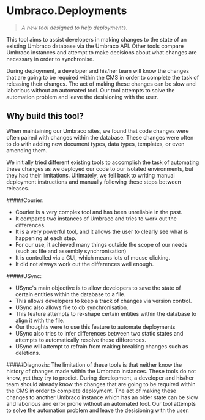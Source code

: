Umbraco.Deployments
===================
> *A new tool designed to help deployments.*

This tool aims to assist developers in making changes to the state of an existing Umbraco database via the Umbraco API. 
Other tools compare Umbraco instances and attempt to make decisions about what changes are necessary in order to synchronise.

During deployment, a developer and his/her team will know the changes that are going to be required within the CMS in order to complete the task of releasing their changes. The act of making these changes can be slow and laborious without an automated tool. Our tool attempts to solve the automation problem and leave the desisioning with the user.

Why build this tool?
---------------------
When maintaining our Umbraco sites, we found that code changes were often paired with changes within the database. 
These changes were often to do with adding new document types, data types, templates, or even amending them.

We initially tried different existing tools to accomplish the task of automating these changes as we deployed our code to our isolated environments, but they had their limitations. Ultimately, we fell back to writing manual deployment instructions and manually following these steps between releases.

#####Courier: 
- Courier is a very complex tool and has been unreliable in the past. 
- It compares two instances of Umbraco and tries to work out the differences. 
- It is a very powerful tool, and it allows the user to clearly see what is happening at each step. 
- For our use, it achieved many things outside the scope of our needs (such as file and assembly synchronisation) 
- It is controlled via a GUI, which means lots of mouse clicking.
- It did not always work out the differences well enough.

#####USync:
- USync's main objective is to allow developers to save the state of certain entities within the database to a file.
- This allows developers to keep a track of changes via version control.
- USync also allows file to db synchronisation. 
- This feature attempts to re-shape certain entities within the database to align it with the file.
- Our thoughts were to use this feature to automate deployments
- USync also tries to infer differences between two static states and attempts to automatically resolve these differences.
- USync will attempt to refrain from making breaking changes such as deletions.

#####Diagnosis:
The limitation of these tools is that neither know the history of changes made within the Umbraco instances. These tools do not know, yet they try to predict. During development, a developer and his/her team should already know the changes that are going to be required within the CMS in order to complete deployment. The act of making these changes to another Umbraco instance which has an older state can be slow and laborious and error prone without an automated tool. Our tool attempts to solve the automation problem and leave the desisioning with the user.
